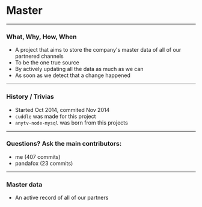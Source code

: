 # Master

---

### What, Why, How, When
- A project that aims to store the company's master data of all of our partnered channels
- To be the one true source
- By actively updating all the data as much as we can
- As soon as we detect that a change happened

---

### History / Trivias
- Started Oct 2014, commited Nov 2014
- `cuddle` was made for this project
- `anytv-node-mysql` was born from this projects

---

### Questions? Ask the main contributors:
- me (407 commits)
- pandafox (23 commits)

---

### Master data
- An active record of all of our partners

